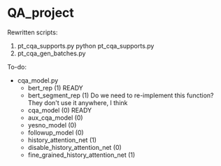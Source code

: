 # QA_project

Rewritten scripts:
  1. pt_cqa_supports.py
      python pt_cqa_supports.py
  2. pt_cqa_gen_batches.py
  
To-do:
- cqa_model.py
	- bert_rep 					(1) READY
	- bert_segment_rep 				(1) Do we need to re-implement this function? They don't use it anywhere, I think
	- cqa_model 					(0) READY
	- aux_cqa_model 				(0)
	- yesno_model 					(0)
	- followup_model 				(0)
	- history_attention_net 			(1)
	- disable_history_attention_net 		(0)
	- fine_grained_history_attention_net 		(1)
